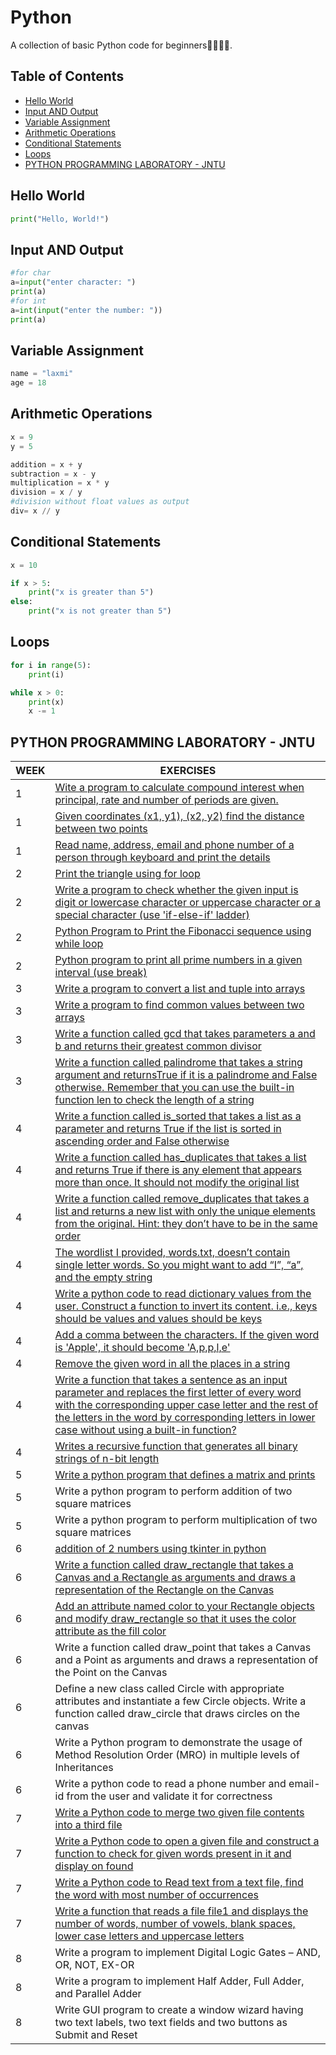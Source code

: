 # Python

A collection of basic Python code for beginners👩‍💻👨‍💻.

## Table of Contents

- [Hello World](#hello-world)
- [Input AND Output](#input-and-output)
- [Variable Assignment](#variable-assignment)
- [Arithmetic Operations](#arithmetic-operations)
- [Conditional Statements](#conditional-statements)
- [Loops](#loops)
- [PYTHON PROGRAMMING LABORATORY - JNTU](#python-programming-laboratory---jntu)


## Hello World

```python
print("Hello, World!")
```
## Input AND Output
```python
#for char
a=input("enter character: ")
print(a)
#for int
a=int(input("enter the number: "))
print(a)
```
## Variable Assignment
```python
name = "laxmi"
age = 18
```
## Arithmetic Operations
```python
x = 9
y = 5

addition = x + y
subtraction = x - y
multiplication = x * y
division = x / y
#division without float values as output
div= x // y
```
## Conditional Statements
```python
x = 10

if x > 5:
    print("x is greater than 5")
else:
    print("x is not greater than 5")
```
## Loops
```python
for i in range(5):
    print(i)

while x > 0:
    print(x)
    x -= 1
```
## PYTHON PROGRAMMING LABORATORY - JNTU

| WEEK | EXERCISES |
| -------- | -------- |
| 1|[Wite a program to calculate compound interest when principal, rate and number of periods are given.](compundinterest.py) | 
| 1|[ Given coordinates (x1, y1), (x2, y2) find the distance between two points](distance.py) | 
| 1|[ Read name, address, email and phone number of a person through keyboard and print the details](read_from_user.py) | 
| 2|[Print the triangle using for loop](triangle.py) | 
| 2|[ Write a program to check whether the given input is digit or lowercase character or uppercase character or a special character (use 'if-else-if' ladder) ](check_char.py)|
| 2| [Python Program to Print the Fibonacci sequence using while loop](fibonacci.py) |
| 2| [Python program to print all prime numbers in a given interval (use break)](prime.py) |
| 3| [Write a program to convert a list and tuple into arrays](list_tuples_into_arrays.py) |
| 3| [Write a program to find common values between two arrays](common_values.py) | 
| 3| [Write a function called gcd that takes parameters a and b and returns their greatest common divisor](gcd.py) |
| 3| [Write a function called palindrome that takes a string argument and returnsTrue if it is a palindrome and False otherwise. Remember that you can use the built-in function len to check the length of a string](palindrome.py) |
| 4| [Write a function called is_sorted that takes a list as a parameter and returns True if the list is sorted in ascending order and False otherwise](is_sorted.py) |
| 4| [Write a function called has_duplicates that takes a list and returns True if there is any element that appears more than once. It should not modify the original list](has_duplicates.py) |
| 4| [Write a function called remove_duplicates that takes a list and returns a new list with only the unique elements from the original. Hint: they don’t have to be in the same order](remove_duplicates.py) |
| 4| [The wordlist I provided, words.txt, doesn’t contain single letter words. So you might want to add “I”, “a”, and the empty string](add_letter.py) |
| 4| [Write a python code to read dictionary values from the user. Construct a function to invert its content. i.e., keys should be values and values should be keys](invert_dictionary.py) |
| 4| [Add a comma between the characters. If the given word is 'Apple', it should become 'A,p,p,l,e'](apple.py) |
| 4| [Remove the given word in all the places in a string](removeword.py) |
| 4| [Write a function that takes a sentence as an input parameter and replaces the first letter of every word with the corresponding upper case letter and the rest of the letters in the word by corresponding letters in lower case without using a built-in function?](replacing_to_uppercase.py) |
| 4| [Writes a recursive function that generates all binary strings of n-bit length](binary_length.py) |
| 5| [Write a python program that defines a matrix and prints](printmatrix.py) |
| 5| Write a python program to perform addition of two square matrices |
| 5| Write a python program to perform multiplication of two square matrices |
| 6| [addition of 2 numbers using tkinter in python](guiadd.py)| 
| 6| [Write a function called draw_rectangle that takes a Canvas and a Rectangle as arguments and draws a representation of the Rectangle on the Canvas](guirec.py) |
| 6| [Add an attribute named color to your Rectangle objects and modify draw_rectangle so that it uses the color attribute as the fill color](guirec_color.py) |
| 6| Write a function called draw_point that takes a Canvas and a Point as arguments and draws a representation of the Point on the Canvas |
| 6| Define a new class called Circle with appropriate attributes and instantiate a few Circle objects. Write a function called draw_circle that draws circles on the canvas |
| 6| Write a Python program to demonstrate the usage of Method Resolution Order (MRO) in multiple levels of Inheritances |
| 6| Write a python code to read a phone number and email-id from the user and validate it for correctness |
| 7|[Write a Python code to merge two given file contents into a third file](merge2files.py)|
| 7| [Write a Python code to open a given file and construct a function to check for given words present in it and display on found](checkwordsfile.py) |
| 7| [Write a Python code to Read text from a text file, find the word with most number of occurrences](wordoccurances.py) |
| 7| [Write a function that reads a file file1 and displays the number of words, number of vowels, blank spaces, lower case letters and uppercase letters](analysefile.py) |
| 8| Write a program to implement Digital Logic Gates – AND, OR, NOT, EX-OR |
| 8| Write a program to implement Half Adder, Full Adder, and Parallel Adder |
| 8| Write GUI program to create a window wizard having two text labels, two text fields and two buttons as Submit and Reset|

